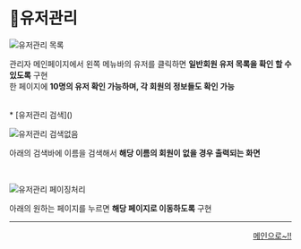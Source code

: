# 📌유저관리   

![유저관리 목록](https://user-images.githubusercontent.com/105382798/182324946-0d031f80-64b0-4a64-83f6-a20a5bcb61be.png)

관리자 메인페이지에서 왼쪽 메뉴바의 유저를 클릭하면 **일반회원 유저 목록을 확인 할 수 있도록** 구현<br>
한 페이지에 **10명의 유저 확인 가능하며, 각 회원의 정보들도 확인 가능**

<br>
* [유저관리 검색]()

<br>

![유저관리 검색없음](https://user-images.githubusercontent.com/105382798/182329550-8e48a86b-15ee-4b4c-9a0b-83e6cf65d536.png)

아래의 검색바에 이름을 검색해서 **해당 이름의 회원이 없을 경우 출력되는 화면**

<br>

![유저관리 페이징처리](https://user-images.githubusercontent.com/105382798/182327716-ec1f391a-7f94-4296-b527-ecc3c488d708.png)

아래의 원하는 페이지를 누르면 **해당 페이지로 이동하도록** 구현

***
<div align="right">   
  
[메인으로~!!](https://github.com/Runu09/finalproject/blob/main/%EA%B5%AC%ED%98%84%EC%84%A4%EB%AA%85/%EA%B4%80%EB%A6%AC%EC%9E%90%20%EB%A9%94%EC%9D%B8.md)   

</div>
